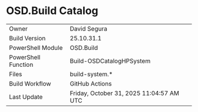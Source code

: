 ﻿# OSD.Build Catalog

| | |
|-|-|
| Owner | David Segura |
| Build Version | 25.10.31.1 |
| PowerShell Module | OSD.Build |
| PowerShell Function | Build-OSDCatalogHPSystem |
| Files | build-system.* |
| Build Workflow | GitHub Actions |
| Last Update | Friday, October 31, 2025 11:04:57 AM UTC |

